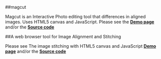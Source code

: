 ##magcut 

Magcut is an Interactive Photo editing tool that differences in aligned images. Uses HTML5 canvas and JavaScript.
Please see the [**Demo page**](http://josundin.github.io/magcut/) and/or the [**Source code**](https://github.com/josundin/magcut)

##A web browser tool for Image Alignment and Stitching

Please see The image stitching with HTML5 canvas and JavaScript [**Demo page**](http://josundin.github.io/stitch/) and/or the [**Source code**](https://github.com/josundin/josundin.github.io/tree/master/stitch)
